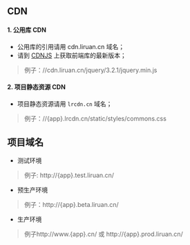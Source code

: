 ## CDN
#### 1. 公用库 CDN
- 公用库的引用请用 cdn.liruan.cn 域名；
- 请到 [CDNJS](https://cdnjs.com/) 上获取前端库的最新版本；
> 例子：//cdn.liruan.cn/jquery/3.2.1/jquery.min.js

#### 2. 项目静态资源 CDN
- 项目静态资源请用 `lrcdn.cn` 域名；
> 例子：//{app}.lrcdn.cn/static/styles/commons.css

## 项目域名
- 测试环境
> 例子: http://{app}.test.liruan.cn/
- 预生产环境
> 例子：http://{app}.beta.liruan.cn/
- 生产环境
> 例子http://www.{app}.cn/ 或 http://{app}.prod.liruan.cn/
